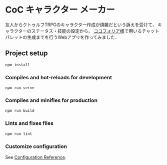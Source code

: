 # CoC キャラクター メーカー
友人からクトゥルフTRPGのキャラクター作成が煩雑だという訴えを受けて，
キャラクターのステータス・技能の設定から，
[ココフォリア様](https://ccfolia.com/)で用いるチャットパレットの生成までを行うWebアプリを作ってみました．

## Project setup
```
npm install
```

### Compiles and hot-reloads for development
```
npm run serve
```

### Compiles and minifies for production
```
npm run build
```

### Lints and fixes files
```
npm run lint
```

### Customize configuration
See [Configuration Reference](https://cli.vuejs.org/config/).
